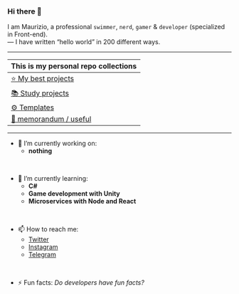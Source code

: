 ### Hi there 👋

I am Maurizio, a professional `swimmer`, `nerd`, `gamer` & `developer` (specialized in Front-end).
<br/>
— I have written “hello world” in 200 different ways.

---

| This is my personal repo collections |
|:----------|
| [⭐ My best projects](https://github.com/stars/ibbatta/lists/my-best-projects) |
| [📚 Study projects](https://github.com/stars/ibbatta/lists/study-projects) |
| [⚙️ Templates](https://github.com/stars/ibbatta/lists/templates) |
| [📄 memorandum / useful](https://github.com/stars/ibbatta/lists/memorandum-useful) |

---

- 🔭 I’m currently working on:
  - **nothing**
<br/>

- 🌱 I’m currently learning:
  - **C#**
  - **Game development with Unity**
  - **Microservices with Node and React**
<br/>

- 📫 How to reach me:
  - [Twitter](https://twitter.com/battago)
  - [Instagram](https://twitter.com/ibbatta)
  - [Telegram](https://t.me/ibbatta)
<br/>

- ⚡ Fun facts: _Do developers have fun facts?_


<!--
**ibbatta/ibbatta** is a ✨ _special_ ✨ repository because its `README.md` (this file) appears on your GitHub profile.

Here are some ideas to get you started:

- 🔭 I’m currently working on ...
- 🌱 I’m currently learning ...
- 👯 I’m looking to collaborate on ...
- 🤔 I’m looking for help with ...
- 💬 Ask me about ...
- 📫 How to reach me: ...
- 😄 Pronouns: ...
- ⚡ Fun fact: ...
-->
